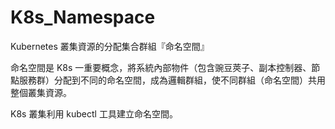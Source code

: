 # K8s_Namespace
Kubernetes 叢集資源的分配集合群組『命名空間』


命名空間是 K8s 一重要概念，將系統內部物件（包含豌豆莢子、副本控制器、節點服務群）分配到不同的命名空間，成為邏輯群組，使不同群組（命名空間）共用整個叢集資源。

K8s 叢集利用 kubectl 工具建立命名空間。

